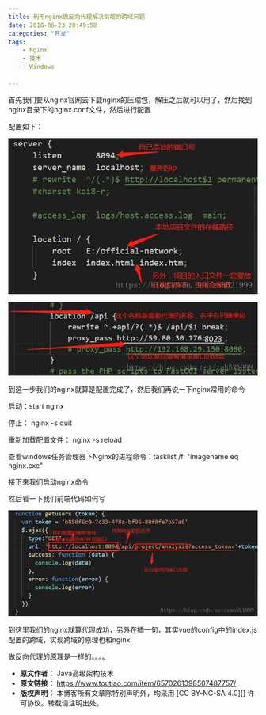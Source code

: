 ```yaml
---
title: 利用nginx做反向代理解决前端的跨域问题
date: 2018-06-23 20:49:50
categories: "开发"
tags:
	- Nginx
	- 技术
	- Windows

---
```


首先我们要从nginx官网去下载nginx的压缩包，解压之后就可以用了，然后找到nginx目录下的nginx.conf文件，然后进行配置

配置如下：

![利用nginx做反向代理解决前端的跨域问题][nginx]

![利用nginx做反向代理解决前端的跨域问题][nginx 1]

到这一步我们的nginx就算是配置完成了，然后我们再说一下nginx常用的命令

启动：start nginx

停止： nginx -s quit

重新加载配置文件： nginx -s reload

查看windows任务管理器下Nginx的进程命令：tasklist /fi "imagename eq nginx.exe"

接下来我们启动nginx命令

然后看一下我们前端代码如何写

![利用nginx做反向代理解决前端的跨域问题][nginx 2]

到这里我们的nginx就算代理成功，另外在插一句，其实vue的config中的index.js配置的跨域，实现跨域的原理也和nginx

做反向代理的原理是一样的。。。。


[nginx]: static/resources/crawler/NRJQ-MVUR-636J.jpg
[nginx 1]: static/resources/crawler/JJVM-JV6F-IRQR.jpg
[nginx 2]: static/resources/crawler/ZAZQ-IMVQ-NI32.jpg
 *  **原文作者：** Java高级架构技术
 *  **原文链接：** https://www.toutiao.com/item/6570261398507487757/
 *  **版权声明：** 本博客所有文章除特别声明外，均采用 [CC BY-NC-SA 4.0][] 许可协议。转载请注明出处。
